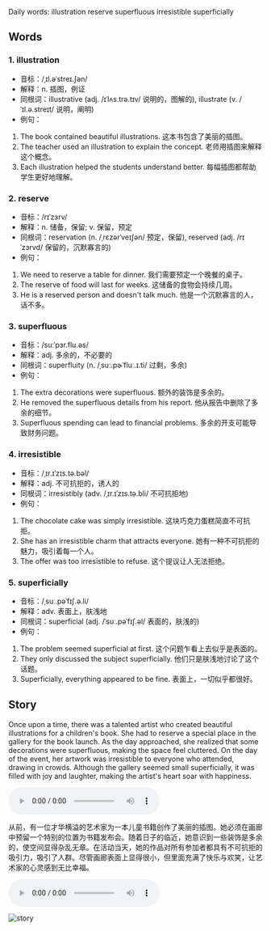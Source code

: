 Daily words: illustration reserve superfluous irresistible superficially

## Words
### 1. illustration
- 音标：/ˌɪl.əˈstreɪ.ʃən/ <span style="cursor: pointer;" onclick="document.getElementById('audio-player-1').play()"><i class="fas fa-volume-up"></i></span>
<audio id="audio-player-1" src="https://files.dwong.top/words/illustration.mp3" style="display:none;"></audio>
- 解释：n. 插图，例证
- 同根词：illustrative (adj. /ɪˈlʌs.trə.tɪv/ 说明的，图解的), illustrate (v. /ˈɪl.ə.streɪt/ 说明，阐明)
- 例句：
1. The book contained beautiful illustrations. 
这本书包含了美丽的插图。
2. The teacher used an illustration to explain the concept. 
老师用插图来解释这个概念。
3. Each illustration helped the students understand better. 
每幅插图都帮助学生更好地理解。

### 2. reserve
- 音标：/rɪˈzɜrv/ <span style="cursor: pointer;" onclick="document.getElementById('audio-player-2').play()"><i class="fas fa-volume-up"></i></span>
<audio id="audio-player-2" src="https://files.dwong.top/words/reserve.mp3" style="display:none;"></audio>
- 解释：n. 储备，保留; v. 保留，预定
- 同根词：reservation (n. /ˌrɛzərˈveɪʃən/ 预定，保留), reserved (adj. /rɪˈzɜrvd/ 保留的，沉默寡言的)
- 例句：
1. We need to reserve a table for dinner. 
我们需要预定一个晚餐的桌子。
2. The reserve of food will last for weeks. 
这储备的食物会持续几周。
3. He is a reserved person and doesn't talk much. 
他是一个沉默寡言的人，话不多。

### 3. superfluous
- 音标：/suːˈpɜr.flu.əs/ <span style="cursor: pointer;" onclick="document.getElementById('audio-player-3').play()"><i class="fas fa-volume-up"></i></span>
<audio id="audio-player-3" src="https://files.dwong.top/words/superfluous.mp3" style="display:none;"></audio>
- 解释：adj. 多余的，不必要的
- 同根词：superfluity (n. /ˌsuː.pɚˈfluː.ɪ.ti/ 过剩，多余)
- 例句：
1. The extra decorations were superfluous. 
额外的装饰是多余的。
2. He removed the superfluous details from his report. 
他从报告中删除了多余的细节。
3. Superfluous spending can lead to financial problems. 
多余的开支可能导致财务问题。

### 4. irresistible
- 音标：/ˌɪr.ɪˈzɪs.tə.bəl/ <span style="cursor: pointer;" onclick="document.getElementById('audio-player-4').play()"><i class="fas fa-volume-up"></i></span>
<audio id="audio-player-4" src="https://files.dwong.top/words/irresistible.mp3" style="display:none;"></audio>
- 解释：adj. 不可抗拒的，诱人的
- 同根词：irresistibly (adv. /ˌɪr.ɪˈzɪs.tə.bli/ 不可抗拒地)
- 例句：
1. The chocolate cake was simply irresistible. 
这块巧克力蛋糕简直不可抗拒。
2. She has an irresistible charm that attracts everyone. 
她有一种不可抗拒的魅力，吸引着每一个人。
3. The offer was too irresistible to refuse. 
这个提议让人无法拒绝。

### 5. superficially
- 音标：/ˌsuː.pəˈfɪʃ.ə.li/ <span style="cursor: pointer;" onclick="document.getElementById('audio-player-5').play()"><i class="fas fa-volume-up"></i></span>
<audio id="audio-player-5" src="https://files.dwong.top/words/superficially.mp3" style="display:none;"></audio>
- 解释：adv. 表面上，肤浅地
- 同根词：superficial (adj. /ˈsuː.pəˈfɪʃ.əl/ 表面的，肤浅的)
- 例句：
1. The problem seemed superficial at first. 
这个问题乍看上去似乎是表面的。
2. They only discussed the subject superficially. 
他们只是肤浅地讨论了这个话题。
3. Superficially, everything appeared to be fine. 
表面上，一切似乎都很好。

## Story
Once upon a time, there was a talented artist who created beautiful illustrations for a children's book. She had to reserve a special place in the gallery for the book launch. As the day approached, she realized that some decorations were superfluous, making the space feel cluttered. On the day of the event, her artwork was irresistible to everyone who attended, drawing in crowds. Although the gallery seemed small superficially, it was filled with joy and laughter, making the artist's heart soar with happiness.

<audio controls>
  <source src="https://files.dwong.top/story/2024-09-25-english.mp3" type="audio/mpeg">
  你的浏览器不支持音频元素。
</audio>
  

从前，有一位才华横溢的艺术家为一本儿童书籍创作了美丽的插图。她必须在画廊中预留一个特别的位置为书籍发布会。随着日子的临近，她意识到一些装饰是多余的，使空间显得杂乱无章。在活动当天，她的作品对所有参加者都具有不可抗拒的吸引力，吸引了人群。尽管画廊表面上显得很小，但里面充满了快乐与欢笑，让艺术家的心灵感到无比幸福。

<audio controls>
  <source src="https://files.dwong.top/story/2024-09-25-chinese.mp3" type="audio/mpeg">
  你的浏览器不支持音频元素。
</audio>
  

![story](https://files.dwong.top/images/2024-09-25.png)

